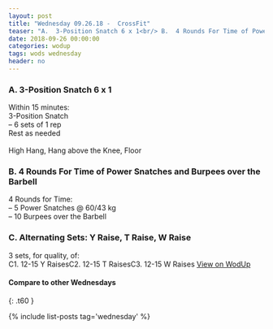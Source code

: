 ```yaml
---
layout: post
title: "Wednesday 09.26.18 -  CrossFit"
teaser: "A.  3-Position Snatch 6 x 1<br/> B.  4 Rounds For Time of Power Snatches and Burpees over the Barbell<br/> C. Alternating Sets: Y Raise, T Raise, W Raise"
date: 2018-09-26 00:00:00
categories: wodup
tags: wods wednesday
header: no
---
```



<h3>A.  3-Position Snatch 6 x 1</h3>
Within 15 minutes:<br/>
3-Position Snatch<br/>– 6 sets of 1 rep <br/>Rest as needed<br/><br/>High Hang, Hang above the Knee, Floor
<h3>B.  4 Rounds For Time of Power Snatches and Burpees over the Barbell</h3>
4 Rounds for Time:<br/>– 5 Power Snatches @ 60/43 kg<br/>– 10 Burpees over the Barbell<br/>
<h3>C. Alternating Sets: Y Raise, T Raise, W Raise</h3>
3 sets, for quality,  of:<br/>C1. 12-15 Y RaisesC2. 12-15 T RaisesC3. 12-15 W Raises
<a href="https://www.wodup.com/gyms/asphodel/wods/9574" target="blank">View on WodUp</a>


#### Compare to other Wednesdays
{: .t60 }

{% include list-posts tag='wednesday' %}